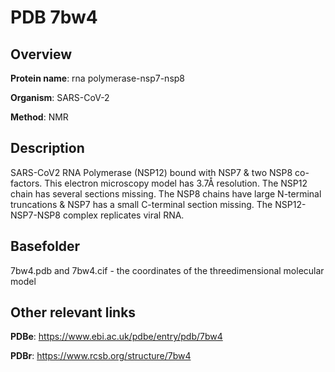 # PDB 7bw4

## Overview

**Protein name**: rna polymerase-nsp7-nsp8

**Organism**: SARS-CoV-2

**Method**: NMR

## Description

SARS-CoV2 RNA Polymerase (NSP12) bound with NSP7 & two NSP8 co-factors. This electron microscopy model has 3.7Å resolution. The NSP12 chain has several sections missing. The NSP8 chains have large N-terminal truncations & NSP7 has a small C-terminal section missing. The NSP12-NSP7-NSP8 complex replicates viral RNA.

## Basefolder

7bw4.pdb and 7bw4.cif - the coordinates of the threedimensional molecular model



## Other relevant links 
**PDBe**:  https://www.ebi.ac.uk/pdbe/entry/pdb/7bw4
 
**PDBr**: https://www.rcsb.org/structure/7bw4 
